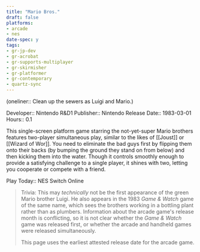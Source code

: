 ```yaml
---
title: "Mario Bros."
draft: false
platforms:
- arcade
- nes
date-spec: y
tags:
- gr-jp-dev
- gr-acrobat 
- gr-supports-multiplayer
- gr-skirmisher
- gr-platformer
- gr-contemporary
- quartz-sync
---
```


(oneliner:: Clean up the sewers as Luigi and Mario.)

Developer:: Nintendo R&D1
Publisher:: Nintendo
Release Date:: 1983-03-01
Hours:: 0.1

This single-screen platform game starring the not-yet-super Mario brothers features two-player simultaneous play, similar to the likes of [[Joust]] or [[Wizard of Wor]]. You need to eliminate the bad guys first by flipping them onto their backs (by bumping the ground they stand on from below) and then kicking them into the water. Though it controls smoothly enough to provide a satisfying challenge to a single player, it shines with two, letting you cooperate or compete with a friend.

Play Today:: NES Switch Online

> Trivia: This may *technically* not be the first appearance of the green Mario brother Luigi. He also appears in the 1983 *Game & Watch* game of the same name, which sees the brothers working in a bottling plant rather than as plumbers. Information about the arcade game's release month is conflicting, so it is not clear whether the *Game & Watch* game was released first, or whether the arcade and handheld games were released simultaneously.
> 
> This page uses the earliest attested release date for the arcade game.
